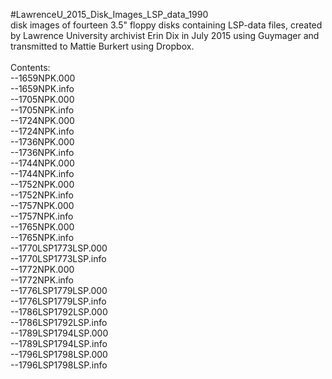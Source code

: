 #LawrenceU_2015_Disk_Images_LSP_data_1990<br>
disk images of fourteen 3.5" floppy disks containing LSP-data files, created by Lawrence University archivist Erin Dix in July 2015 using Guymager and transmitted to Mattie Burkert using Dropbox.<br>
<br>
Contents:<br>
--1659NPK.000	<br>
--1659NPK.info	<br>
--1705NPK.000	<br>
--1705NPK.info	<br>
--1724NPK.000	<br>
--1724NPK.info	<br>
--1736NPK.000	<br>
--1736NPK.info	<br>
--1744NPK.000	<br>
--1744NPK.info	<br>
--1752NPK.000	<br>
--1752NPK.info	<br>
--1757NPK.000	<br>
--1757NPK.info	<br>
--1765NPK.000 <br>
--1765NPK.info	<br>
--1770LSP1773LSP.000	<br>
--1770LSP1773LSP.info <br>
--1772NPK.000	<br>
--1772NPK.info	<br>
--1776LSP1779LSP.000	<br>
--1776LSP1779LSP.info <br>
--1786LSP1792LSP.000	<br>
--1786LSP1792LSP.info	<br>
--1789LSP1794LSP.000	<br>
--1789LSP1794LSP.info	<br>
--1796LSP1798LSP.000	<br>
--1796LSP1798LSP.info
